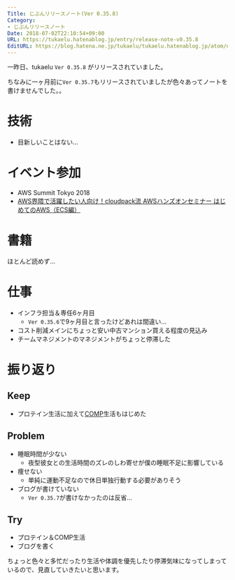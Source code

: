 ```yaml
---
Title: じぶんリリースノート(Ver 0.35.8)
Category:
- じぶんリリースノート
Date: 2018-07-02T22:10:54+09:00
URL: https://tukaelu.hatenablog.jp/entry/release-note-v0.35.8
EditURL: https://blog.hatena.ne.jp/tukaelu/tukaelu.hatenablog.jp/atom/entry/10257846132597476905
---
```


一昨日、tukaelu `Ver 0.35.8` がリリースされていました。

ちなみに一ヶ月前に`Ver 0.35.7`もリリースされていましたが色々あってノートを書けませんでした。。

<!-- more -->

# 技術
- 目新しいことはない…

# イベント参加
- AWS Summit Tokyo 2018
- [AWS界隈で活躍したい人向け！cloudpack流 AWSハンズオンセミナー はじめてのAWS（ECS編）](https://cloudpack.connpass.com/event/88637/)

# 書籍
ほとんど読めず…

# 仕事
- インフラ担当＆専任6ヶ月目
  - `Ver 0.35.6`で9ヶ月目と言ったけどあれは間違い…
- コスト削減メインにちょっと安い中古マンション買える程度の見込み
- チームマネジメントのマネジメントがちょっと停滞した

# 振り返り
## Keep
- プロテイン生活に加えて[COMP](http://www.comp.jp/)生活もはじめた

## Problem
- 睡眠時間が少ない
  - 夜型彼女との生活時間のズレのしわ寄せが僕の睡眠不足に影響している
- 痩せない
  - 単純に運動不足なので休日単独行動する必要がありそう
- ブログが書けていない
  - `Ver 0.35.7`が書けなかったのは反省…

## Try
- プロテイン＆COMP生活
- ブログを書く


ちょっと色々と多忙だったり生活や体調を優先したり停滞気味になってしまっているので、見直していきたいと思います。
